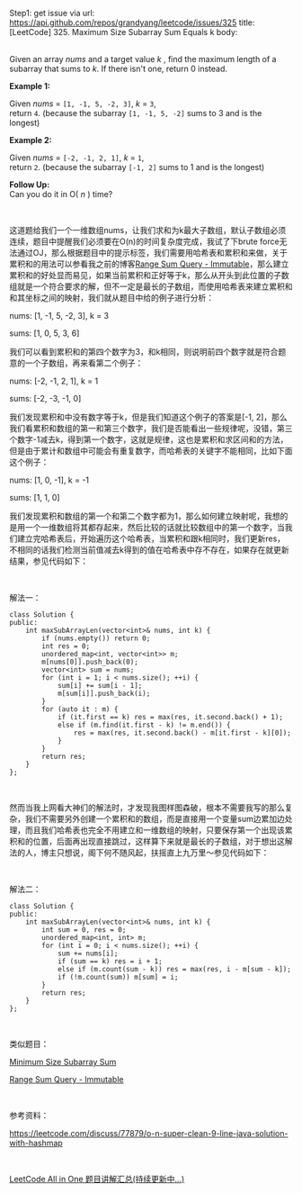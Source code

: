 Step1: get issue via url: https://api.github.com/repos/grandyang/leetcode/issues/325 
 title:[LeetCode] 325. Maximum Size Subarray Sum Equals k 
 body:  
  

Given an array _nums_ and a target value _k_ , find the maximum length of a subarray that sums to _k_. If there isn't one, return 0 instead.

**Example 1:**  


Given _nums_ = `[1, -1, 5, -2, 3]`, _k_ = `3`,  
return `4`. (because the subarray `[1, -1, 5, -2]` sums to 3 and is the longest) 

**Example 2:**  


Given _nums_ = `[-2, -1, 2, 1]`, _k_ = `1`,  
return `2`. (because the subarray `[-1, 2]` sums to 1 and is the longest) 

**Follow Up:**  
Can you do it in O( _n_ ) time? 

 

这道题给我们一个一维数组nums，让我们求和为k最大子数组，默认子数组必须连续，题目中提醒我们必须要在O(n)的时间复杂度完成，我试了下brute force无法通过OJ，那么根据题目中的提示标签，我们需要用哈希表和累积和来做，关于累积和的用法可以参看我之前的博客[Range Sum Query - Immutable](http://www.cnblogs.com/grandyang/p/4952464.html)，那么建立累积和的好处显而易见，如果当前累积和正好等于k，那么从开头到此位置的子数组就是一个符合要求的解，但不一定是最长的子数组，而使用哈希表来建立累积和和其坐标之间的映射，我们就从题目中给的例子进行分析：

nums: [1, -1, 5, -2, 3], k = 3

sums: [1, 0, 5, 3, 6]

我们可以看到累积和的第四个数字为3，和k相同，则说明前四个数字就是符合题意的一个子数组，再来看第二个例子：

nums: [-2, -1, 2, 1], k = 1

sums: [-2, -3, -1, 0]

我们发现累积和中没有数字等于k，但是我们知道这个例子的答案是[-1, 2]，那么我们看累积和数组的第一和第三个数字，我们是否能看出一些规律呢，没错，第三个数字-1减去k，得到第一个数字，这就是规律，这也是累积和求区间和的方法，但是由于累计和数组中可能会有重复数字，而哈希表的关键字不能相同，比如下面这个例子：

nums: [1, 0, -1], k = -1

sums: [1, 1, 0]

我们发现累积和数组的第一个和第二个数字都为1，那么如何建立映射呢，我想的是用一个一维数组将其都存起来，然后比较的话就比较数组中的第一个数字，当我们建立完哈希表后，开始遍历这个哈希表，当累积和跟k相同时，我们更新res，不相同的话我们检测当前值减去k得到的值在哈希表中存不存在，如果存在就更新结果，参见代码如下：

 

解法一：
    
    
    class Solution {
    public:
        int maxSubArrayLen(vector<int>& nums, int k) {
            if (nums.empty()) return 0;
            int res = 0;
            unordered_map<int, vector<int>> m;
            m[nums[0]].push_back(0);
            vector<int> sum = nums;
            for (int i = 1; i < nums.size(); ++i) {
                sum[i] += sum[i - 1];
                m[sum[i]].push_back(i);
            }
            for (auto it : m) {
                if (it.first == k) res = max(res, it.second.back() + 1);
                else if (m.find(it.first - k) != m.end()) {
                    res = max(res, it.second.back() - m[it.first - k][0]);
                }
            }
            return res;
        }
    };

 

然而当我上网看大神们的解法时，才发现我图样图森破，根本不需要我写的那么复杂，我们不需要另外创建一个累积和的数组，而是直接用一个变量sum边累加边处理，而且我们哈希表也完全不用建立和一维数组的映射，只要保存第一个出现该累积和的位置，后面再出现直接跳过，这样算下来就是最长的子数组，对于想出这解法的人，博主只想说，阁下何不随风起，扶摇直上九万里～参见代码如下：

 

解法二：
    
    
    class Solution {
    public:
        int maxSubArrayLen(vector<int>& nums, int k) {
            int sum = 0, res = 0;
            unordered_map<int, int> m;
            for (int i = 0; i < nums.size(); ++i) {
                sum += nums[i];
                if (sum == k) res = i + 1;
                else if (m.count(sum - k)) res = max(res, i - m[sum - k]);
                if (!m.count(sum)) m[sum] = i;
            }
            return res;
        }
    };

 

类似题目：

[Minimum Size Subarray Sum](http://www.cnblogs.com/grandyang/p/4501934.html)

[Range Sum Query - Immutable](http://www.cnblogs.com/grandyang/p/4952464.html)

 

参考资料：

<https://leetcode.com/discuss/77879/o-n-super-clean-9-line-java-solution-with-hashmap>

 

[LeetCode All in One 题目讲解汇总(持续更新中...)](http://www.cnblogs.com/grandyang/p/4606334.html)

